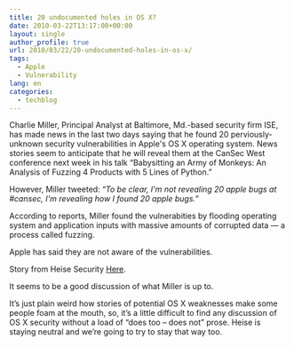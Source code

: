 ```yaml
---
title: 20 undocumented holes in OS X?
date: 2010-03-22T13:17:00+00:00
layout: single
author_profile: true
url: 2010/03/22/20-undocumented-holes-in-os-x/
tags:
  - Apple
  - Vulnerability
lang: en
categories: 
  - techblog
---
```

Charlie Miller, Principal Analyst at Baltimore, Md.-based security firm ISE, has made news in the last two days saying that he found 20 perviously-unknown security vulnerabilities in Apple's OS X operating system. News stories seem to anticipate that he will reveal them at the CanSec West conference next week in his talk “Babysitting an Army of Monkeys: An Analysis of Fuzzing 4 Products with 5 Lines of Python.”

However, Miller tweeted: “_To be clear, I'm not revealing 20 apple bugs at #cansec, I'm revealing how I found 20 apple bugs._”

According to reports, Miller found the vulnerabities by flooding operating system and application inputs with massive amounts of corrupted data — a process called fuzzing.

Apple has said they are not aware of the vulnerabilities.

Story from Heise Security [Here](http://www.h-online.com/security/news/item/Mac-OS-X-safer-but-less-secure-Update-957981.html).

It seems to be a good discussion of what Miller is up to.

It’s just plain weird how stories of potential OS X weaknesses make some people foam at the mouth, so, it’s a little difficult to find any discussion of OS X security without a load of “does too – does not” prose. Heise is staying neutral and we’re going to try to stay that way too.